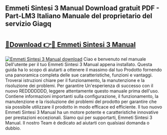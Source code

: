 ## Emmeti Sintesi 3 Manual Download gratuit PDF - Part-LM3 Italiano Manuale del proprietario del servizio Giagq

# <h2><a href="http://dfdktsf.blite.top/?on=Emmeti+Sintesi+3+Manual">🔗Download 👉🔴 Emmeti Sintesi 3 Manual</a></h2>

[![Emmeti Sintesi 3 Manual download](https://i.imgur.com/lujVjoI.png)](http://dfdktsf.blite.top/?on=Emmeti+Sintesi+3+Manual)
Ciao e benvenuto nel manuale Dell'utente per il tuo Emmeti Sintesi 3 Manual appena installato. Questa guida ha lo scopo di aiutarti a ottenere il massimo dal tuo Prodotto fornendo una panoramica completa delle sue caratteristiche, funzioni e vantaggi. Troverai istruzioni chiare per il funzionamento, la manutenzione e la risoluzione dei problemi. Per garantire Un'esperienza di successo con il nuovo REDDDDDDD, leggere attentamente questo manuale prima dell'uso. Contiene informazioni importanti sulla configurazione, il funzionamento, la manutenzione e la risoluzione dei problemi del prodotto per garantire che sia possibile utilizzare il prodotto in modo efficace ed efficiente. Il tuo nuovo Emmeti Sintesi 3 Manual ha un motore potente e caratteristiche innovative per prestazioni eccezionali. Siamo qui per supportarti, Emmeti Sintesi 3 Manual. Il nostro Team è dedicato ad aiutarti con qualsiasi domanda o dubbio.
